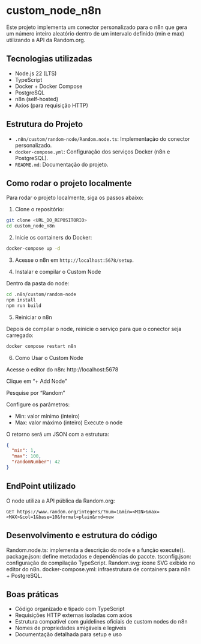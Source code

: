# custom_node_n8n

Este projeto implementa um conector personalizado para o n8n que gera um número inteiro aleatório dentro de um intervalo definido (min e max) utilizando a API da Random.org.

## Tecnologias utilizadas

- Node.js 22 (LTS)
- TypeScript
- Docker + Docker Compose
- PostgreSQL
- n8n (self-hosted)
- Axios (para requisição HTTP)

## Estrutura do Projeto

- `.n8n/custom/random-node/Random.node.ts`: Implementação do conector personalizado.
- `docker-compose.yml`: Configuração dos serviços Docker (n8n e PostgreSQL).
- `README.md`: Documentação do projeto.

## Como rodar o projeto localmente

Para rodar o projeto localmente, siga os passos abaixo:

1. Clone o repositório:

```bash
git clone <URL_DO_REPOSITORIO>
cd custom_node_n8n
```

2. Inicie os containers do Docker:

```bash
docker-compose up -d
```

3. Acesse o n8n em `http://localhost:5678/setup`.

4. Instalar e compilar o Custom Node

Dentro da pasta do node:

```bash
cd .n8n/custom/random-node
npm install
npm run build
```

5. Reiniciar o n8n

Depois de compilar o node, reinicie o serviço para que o conector seja carregado:

```bash
docker compose restart n8n
```

6. Como Usar o Custom Node

Acesse o editor do n8n: http://localhost:5678

Clique em “+ Add Node”

Pesquise por “Random”

Configure os parâmetros:

- Min: valor mínimo (inteiro)
- Max: valor máximo (inteiro)
  Execute o node

O retorno será um JSON com a estrutura:

```json
{
  "min": 1,
  "max": 100,
  "randomNumber": 42
}
```

## EndPoint utilizado

O node utiliza a API pública da Random.org:

```
GET https://www.random.org/integers/?num=1&min=<MIN>&max=<MAX>&col=1&base=10&format=plain&rnd=new
```

## Desenvolvimento e estrutura do código

Random.node.ts: implementa a descrição do node e a função execute().
package.json: define metadados e dependências do pacote.
tsconfig.json: configuração de compilação TypeScript.
Random.svg: ícone SVG exibido no editor do n8n.
docker-compose.yml: infraestrutura de containers para n8n + PostgreSQL.

## Boas práticas

- Código organizado e tipado com TypeScript
- Requisições HTTP externas isoladas com axios
- Estrutura compatível com guidelines oficiais de custom nodes do n8n
- Nomes de propriedades amigáveis e legíveis
- Documentação detalhada para setup e uso
